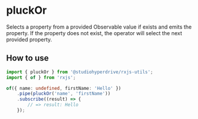 # pluckOr

Selects a property from a provided Observable value if exists and emits the property. If the property does not exist, the operator will select the next provided property.

## How to use

```typescript
import { pluckOr } from '@studiohyperdrive/rxjs-utils';
import { of } from 'rxjs';

of({ name: undefined, firstName: 'Hello' })
	.pipe(pluckOr('name', 'firstName'))
	.subscribe((result) => {
		// => result: Hello
	});
```
